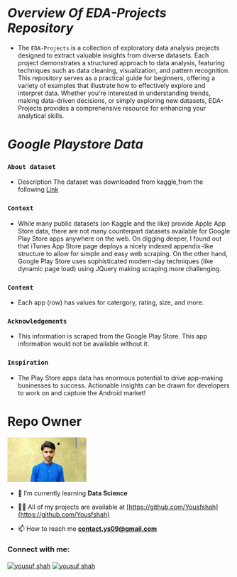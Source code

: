 # ***Overview Of EDA-Projects Repository*** 
- The `EDA-Projects` is a collection of exploratory data analysis projects designed to extract valuable insights from diverse datasets. Each project demonstrates a structured approach to data analysis, featuring techniques such as data cleaning, visualization, and pattern recognition. This repository serves as a practical guide for beginners, offering a variety of examples that illustrate how to effectively explore and interpret data. Whether you're interested in understanding trends, making data-driven decisions, or simply exploring new datasets, EDA-Projects provides a comprehensive resource for enhancing your analytical skills.

# ***Google Playstore Data***

### `About dataset`
- Description
   The dataset was downloaded from kaggle,from the following [Link](https://www.kaggle.com/datasets/lava18/google-play-store-apps)

### `Context`

- While many public datasets (on Kaggle and the like) provide Apple App Store data, there are not many counterpart datasets available for Google Play Store apps anywhere on the web. On digging deeper, I found out that iTunes App Store page deploys a nicely indexed appendix-like structure to allow for simple and easy web scraping. On the other hand, Google Play Store uses sophisticated modern-day techniques (like dynamic page load) using JQuery making scraping more challenging.

### `Content`

- Each app (row) has values for catergory, rating, size, and more.

### `Acknowledgements`

- This information is scraped from the Google Play Store. This app information would not be available without it.

### `Inspiration`

- The Play Store apps data has enormous potential to drive app-making businesses to success. Actionable insights can be drawn for developers to work on and capture the Android market!

# Repo Owner

<img  alt="Owner Pic" src="yousuf_shah.jpg" height="100px">

- 🌱 I’m currently learning **Data Science**

- 👨‍💻 All of my projects are available at [https://github.com/Yousfshah](https://github.com/Yousfshah)

- 📫 How to reach me **contact.ys09@gmail.com**

<h3 align="left">Connect with me:</h3>
<p align="left">
<a href="https://www.linkedin.com/in/yousuf-shah-7ba9492b4/" target="blank"><img align="center" src="https://raw.githubusercontent.com/rahuldkjain/github-profile-readme-generator/master/src/images/icons/Social/linked-in-alt.svg" alt="yousuf shah" height="30" width="40" /></a>
<a href="https://www.kaggle.com/yousufshah" target="blank"><img align="center" src="https://raw.githubusercontent.com/rahuldkjain/github-profile-readme-generator/master/src/images/icons/Social/kaggle.svg" alt="yousuf shah" height="30" width="40" /></a>
</p>